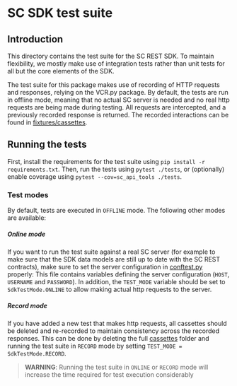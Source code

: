 # SC SDK test suite
## Introduction
This directory contains the test suite for the SC REST SDK. To maintain flexibility, we 
mostly make use of integration tests rather than unit tests for all but the core 
elements of the SDK. 

The test suite for this package makes use of recording of HTTP requests and responses, 
relying on the VCR.py package. By default, the tests are run in offline mode, meaning 
that no actual SC server is needed and no real http requests are being made during 
testing. All requests are intercepted, and a previously recorded response is returned. 
The recorded interactions can be found in [fixtures/cassettes](fixtures/cassettes).

## Running the tests
First, install the requirements for the test suite using 
`pip install -r requirements.txt`. Then, run the tests using `pytest ./tests`, or 
(optionally) enable coverage using `pytest --cov=sc_api_tools ./tests`.

### Test modes
By default, tests are executed in `OFFLINE` mode. The following other modes are available:

##### Online mode
If you want to run the test suite against a real SC server (for example to make sure 
that the SDK data models are still up to date with the SC REST contracts), make sure to set
the server configuration in [conftest.py](./conftest.py) properly: This file contains variables 
defining the server configuration (`HOST`, `USERNAME` and `PASSWORD`). In addition, 
the `TEST_MODE` variable should be set to `SdkTestMode.ONLINE` to allow making actual 
http requests to the server.

##### Record mode
If you have added a new test that makes http requests, all cassettes should be deleted 
and re-recorded to maintain consistency across the recorded responses. This can be done 
by deleting the full [cassettes](fixtures/cassettes) folder and running the test suite 
in `RECORD` mode by setting `TEST_MODE = SdkTestMode.RECORD`. 

> **WARNING**: Running the test suite in `ONLINE` or `RECORD` mode will increase the 
> time required for test execution considerably
